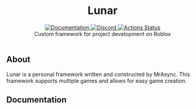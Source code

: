 <h1 align="center">Lunar</h1>
<div align="center">
	<a href="http://quenty.github.io/api/">
		<img src="https://img.shields.io/badge/docs-website-green.svg" alt="Documentation" />
	</a>
	<a href="https://discord.gg/mhtGUS8">
		<img src="https://img.shields.io/badge/discord-nevermore-blue.svg" alt="Discord" />
	</a>
	<a href="https://github.com/Quenty/NevermoreEngine/actions">
		<img src="https://github.com/Quenty/NevermoreEngine/workflows/luacheck/badge.svg" alt="Actions Status" />
	</a>
</div>

<div align="center">
	Custom framework for project development on Roblox
</div>

<div>&nbsp;</div>

## About
Lunar is a personal framework written and constructed by MrAsync.  This framework supports multiple games and allows for easy game creation.

## Documentation
